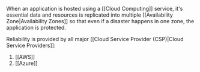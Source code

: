 
When an application is hosted using a [[Cloud Computing]] service, it's essential data and resources is replicated into multiple [[Availability Zone|Availability Zones]] so that even if a disaster happens in one zone, the application is protected.

Reliability is provided by all major [[Cloud Service Provider (CSP)|Cloud Service Providers]]:

1. [[AWS]]
2. [[Azure]]
